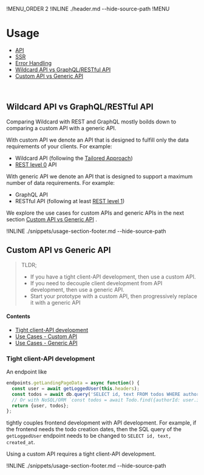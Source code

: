 !MENU_ORDER 2
!INLINE ./header.md --hide-source-path
!MENU

# Usage

 - [API](#api)
 - [SSR](#ssr)
 - [Error Handling](#error-handling)
 - [Wildcard API vs GraphQL/RESTful API](#wildcard-api-vs-graphqlrestful-api)
 - [Custom API vs Generic API](#custom-api-vs-generic-api)


<br/>

## Wildcard API vs GraphQL/RESTful API

Comparing Wildcard with REST and GraphQL mostly boilds down to comparing a custom API with a generic API.

With custom API we denote an API that is designed to fulfill only the data requirements of your clients.
For example:
 - Wildcard API (following the [Tailored Approach](#tailored-approach))
 - [REST level 0](https://martinfowler.com/articles/richardsonMaturityModel.html#level0) API

With generic API we denote an API that is designed to support a maximum number of data requirements.
For example:
 - GraphQL API
 - RESTful API (following at least [REST level 1](https://martinfowler.com/articles/richardsonMaturityModel.html#level1))

We explore the use cases for custom APIs and generic APIs in the next section
[Custom API vs Generic API](#custom-api-vs-generic-api)
.

!INLINE ./snippets/usage-section-footer.md --hide-source-path






## Custom API vs Generic API

> TLDR;
>  - If you have a tight client-API development, then use a custom API.
>  - If you need to decouple client development from API development, then use a generic API.
>  - Start your prototype with a custom API, then progressively replace it with a generic API
#### Contents

 - [Tight client-API development](#tight-client-api-development)
 - [Use Cases - Custom API](#use-cases--custom-api)
 - [Use Cases - Generic API](#use-cases--generic-api)

### Tight client-API development

An endpoint like

~~~js
endpoints.getLandingPageData = async function() {
  const user = await getLoggedUser(this.headers);
  const todos = await db.query('SELECT id, text FROM todos WHERE authorId = ${user.id};');
  // Or with NoSQL/ORM `const todos = await Todo.find({authorId: user.id}, {fields: ['id', 'text']});`
  return {user, todos};
};
~~~

tightly couples frontend development with API development.
For example, if the frontend needs the todo creation dates,
then the SQL query of the `getLoggedUser` endpoint needs to be changed to `SELECT id, text, created_at`.

Using a custom API requires a tight client-API development.

!INLINE ./snippets/usage-section-footer.md --hide-source-path








